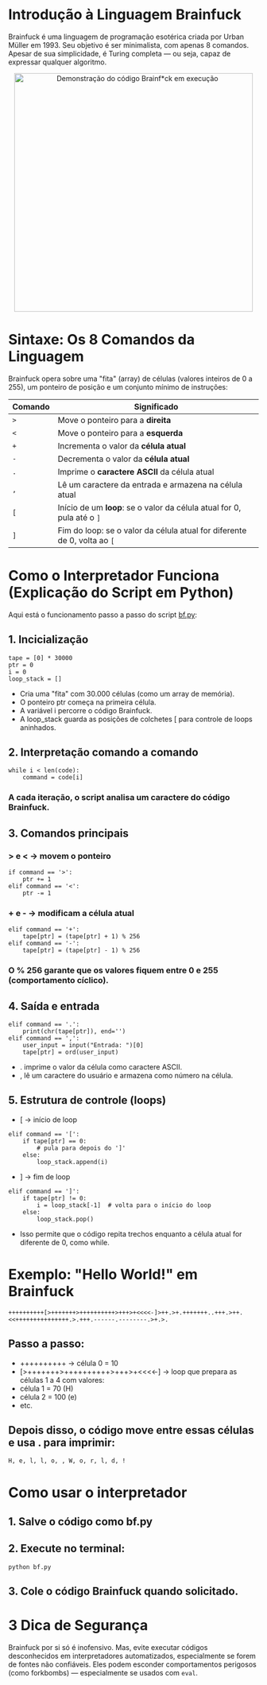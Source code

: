 # Introdução à Linguagem Brainfuck

Brainfuck é uma linguagem de programação esotérica criada por Urban Müller em 1993. Seu objetivo é ser minimalista, com apenas 8 comandos. Apesar de sua simplicidade, é Turing completa — ou seja, capaz de expressar qualquer algoritmo.

<p align="center">
   <img src="bf_demo.png" alt="Demonstração do código Brainf*ck em execução" width="480" />
</a>

# Sintaxe: Os 8 Comandos da Linguagem

Brainfuck opera sobre uma "fita" (array) de células (valores inteiros de 0 a 255), um ponteiro de posição e um conjunto mínimo de instruções:

| Comando | Significado                                                              |
| ------- | ------------------------------------------------------------------------ |
| `>`     | Move o ponteiro para a **direita**                                       |
| `<`     | Move o ponteiro para a **esquerda**                                      |
| `+`     | Incrementa o valor da **célula atual**                                   |
| `-`     | Decrementa o valor da **célula atual**                                   |
| `.`     | Imprime o **caractere ASCII** da célula atual                            |
| `,`     | Lê um caractere da entrada e armazena na célula atual                    |
| `[`     | Início de um **loop**: se o valor da célula atual for 0, pula até o `]`  |
| `]`     | Fim do loop: se o valor da célula atual for diferente de 0, volta ao `[` |

# Como o Interpretador Funciona (Explicação do Script em Python)

Aqui está o funcionamento passo a passo do script [bf.py](https://github.com/ahaerdy/python-scripts/blob/main/bf/bf.py):

## 1. Incicialização

```
tape = [0] * 30000
ptr = 0
i = 0
loop_stack = []

```

- Cria uma "fita" com 30.000 células (como um array de memória).
- O ponteiro ptr começa na primeira célula.
- A variável i percorre o código Brainfuck.
- A loop_stack guarda as posições de colchetes [ para controle de loops aninhados.

## 2. Interpretação comando a comando

```
while i < len(code):
    command = code[i]
```

### A cada iteração, o script analisa um caractere do código Brainfuck.

## 3. Comandos principais

### \> e < → movem o ponteiro

```
if command == '>':
    ptr += 1
elif command == '<':
    ptr -= 1
```

### \+ e - → modificam a célula atual

```
elif command == '+':
    tape[ptr] = (tape[ptr] + 1) % 256
elif command == '-':
    tape[ptr] = (tape[ptr] - 1) % 256
```

### O % 256 garante que os valores fiquem entre 0 e 255 (comportamento cíclico).

## 4. Saída e entrada

```
elif command == '.':
    print(chr(tape[ptr]), end='')
elif command == ',':
    user_input = input("Entrada: ")[0]
    tape[ptr] = ord(user_input)
```

- . imprime o valor da célula como caractere ASCII.
- , lê um caractere do usuário e armazena como número na célula.

## 5. Estrutura de controle (loops)
- \[ → início de loop

```
elif command == '[':
    if tape[ptr] == 0:
        # pula para depois do ']'
    else:
        loop_stack.append(i)
```

- \] → fim de loop

```
elif command == ']':
    if tape[ptr] != 0:
        i = loop_stack[-1]  # volta para o início do loop
    else:
        loop_stack.pop()
```

- Isso permite que o código repita trechos enquanto a célula atual for diferente de 0, como while.

# Exemplo: "Hello World!" em Brainfuck

```
++++++++++[>+++++++>++++++++++>+++>+<<<<-]>++.>+.+++++++..+++.>++.<<+++++++++++++++.>.+++.------.--------.>+.>.
```

## Passo a passo:

- ++++++++++ → célula 0 = 10
- [>+++++++>++++++++++>+++>+<<<<-] → loop que prepara as células 1 a 4 com valores:
- célula 1 = 70 (H)
- célula 2 = 100 (e)
- etc.

## Depois disso, o código move entre essas células e usa . para imprimir:

```
H, e, l, l, o, , W, o, r, l, d, !
```

# Como usar o interpretador

## 1. Salve o código como bf.py

## 2. Execute no terminal:

```
python bf.py
```

## 3. Cole o código Brainfuck quando solicitado.

# 3 Dica de Segurança

Brainfuck por si só é inofensivo. Mas, evite executar códigos desconhecidos em interpretadores automatizados, especialmente se forem de fontes não confiáveis. Eles podem esconder comportamentos perigosos (como forkbombs) — especialmente se usados com `eval`.


